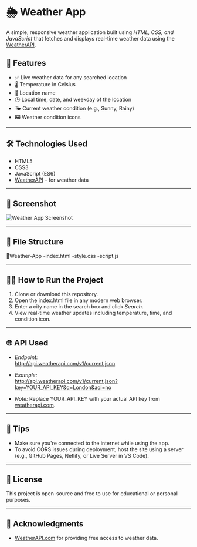 # 🌦 Weather App

A simple, responsive weather application built using *HTML, CSS, and JavaScript* that fetches and displays real-time weather data using the [WeatherAPI](https://www.weatherapi.com/).

## 🚀 Features

- ✅ Live weather data for any searched location
- 🌡 Temperature in Celsius
- 📍 Location name
- 🕒 Local time, date, and weekday of the location
- 🌤 Current weather condition (e.g., Sunny, Rainy)
- 🖼 Weather condition icons

---

## 🛠 Technologies Used

- HTML5  
- CSS3  
- JavaScript (ES6)  
- [WeatherAPI](https://www.weatherapi.com/) – for weather data

---

## 📸 Screenshot

![Weather App Screenshot](https://cdn.weatherapi.com/weather/64x64/day/113.png)

---

## 📂 File Structure
📂Weather-App
-index.html
-style.css
-script.js

---

## 🧑‍💻 How to Run the Project

1. Clone or download this repository.
2. Open the index.html file in any modern web browser.
3. Enter a city name in the search box and click *Search*.
4. View real-time weather updates including temperature, time, and condition icon.

---

## 🌐 API Used

- *Endpoint:*  
  http://api.weatherapi.com/v1/current.json

- *Example:*  
  http://api.weatherapi.com/v1/current.json?key=YOUR_API_KEY&q=London&aqi=no

- *Note:* Replace YOUR_API_KEY with your actual API key from [weatherapi.com](https://www.weatherapi.com/).

---

## 📌 Tips

- Make sure you're connected to the internet while using the app.
- To avoid CORS issues during deployment, host the site using a server (e.g., GitHub Pages, Netlify, or Live Server in VS Code).

---

## 📝 License

This project is open-source and free to use for educational or personal purposes.

---

## 🙌 Acknowledgments

- [WeatherAPI.com](https://www.weatherapi.com/) for providing free access to weather data.
